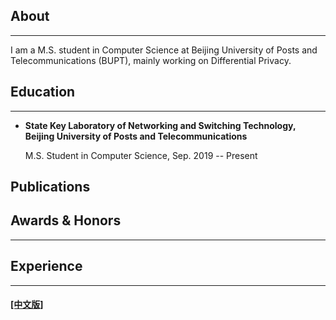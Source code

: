 ## About
---

I am a M.S. student in Computer Science at Beijing University of Posts and Telecommunications (BUPT), mainly working on Differential Privacy.

## Education

---


* **State Key Laboratory of Networking and Switching Technology, Beijing University of Posts and Telecommunications**

  M.S. Student in Computer Science, Sep. 2019 -- Present


## Publications


## Awards & Honors
------



##  Experience
------


#### [[中文版]](./index_cn.html)

